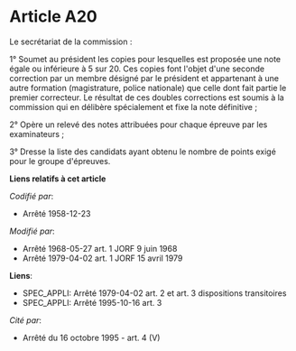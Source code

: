# Article A20

Le secrétariat de la commission :

1° Soumet au président les copies pour lesquelles est proposée une note égale ou inférieure à 5 sur 20. Ces copies font
l'objet d'une seconde correction par un membre désigné par le président et appartenant à une autre formation (magistrature,
police nationale) que celle dont fait partie le premier correcteur. Le résultat de ces doubles corrections est soumis à la
commission qui en délibère spécialement et fixe la note définitive ;

2° Opère un relevé des notes attribuées pour chaque épreuve par les examinateurs ; 

3° Dresse la liste des candidats ayant obtenu le nombre de points exigé pour le groupe d'épreuves.

**Liens relatifs à cet article**

_Codifié par_:

  - Arrêté 1958-12-23

_Modifié par_:

  - Arrêté 1968-05-27 art. 1 JORF 9 juin 1968
  - Arrêté 1979-04-02 art. 1 JORF 15 avril 1979

**Liens**:

  - SPEC_APPLI: Arrêté 1979-04-02 art. 2 et art. 3 dispositions transitoires
  - SPEC_APPLI: Arrêté 1995-10-16 art. 3

_Cité par_:

  - Arrêté du 16 octobre 1995 - art. 4 (V)
